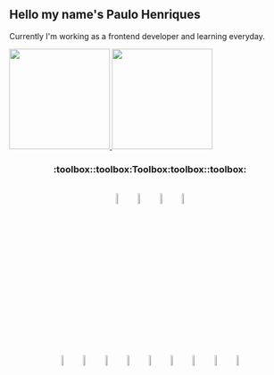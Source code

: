 <div>
  <h2>Hello my name's Paulo Henriques</h2>

   <p>Currently I'm working as a frontend developer and learning everyday.</p>



  <a href="https://github.com/sqirum">
  <img height="180em" src="https://github-readme-stats.vercel.app/api?username=sqirum&show_icons=true&theme=dracula&include_all_commits=true&count_private=true" style="text-decoration:none;">
  <img height="180em" src="https://github-readme-stats.vercel.app/api/top-langs/?username=sqirum&layout=compact&langs_count=7&theme=dracula" style="text-decoration:none;">
  </a>
</div>



<h3 align="center">:toolbox::toolbox:Toolbox:toolbox::toolbox:</h3>
<br>
<div align="center">
<img src="https://cdn.jsdelivr.net/gh/devicons/devicon/icons/html5/html5-original-wordmark.svg" width="7%" style="display:inline-block;" align="center"/>
<img src="https://cdn.jsdelivr.net/gh/devicons/devicon/icons/css3/css3-original-wordmark.svg" width="7%" style="display:inline-block;" align="center"/>
<img src="https://cdn.jsdelivr.net/gh/devicons/devicon/icons/javascript/javascript-original.svg" width="7%" style="display:inline-block;" align="center"/>
<img src="https://cdn.jsdelivr.net/gh/devicons/devicon/icons/typescript/typescript-original.svg" width="7%" style="display:inline-block;" align="center"/>
</div>
<br>
<div align="center"">
<img src="https://cdn.jsdelivr.net/gh/devicons/devicon/icons/git/git-original-wordmark.svg" width="7%" style="display:inline-block;" align="center"/>
<img src="https://cdn.jsdelivr.net/gh/devicons/devicon/icons/bootstrap/bootstrap-plain-wordmark.svg" width="7%" style="display:inline-block;" align="center"/>
<img src="https://cdn.jsdelivr.net/gh/devicons/devicon/icons/sass/sass-original.svg" width="7%" style="display:inline-block;" align="center"/>
<img src="https://cdn.jsdelivr.net/gh/devicons/devicon/icons/jquery/jquery-original-wordmark.svg" width="7%" style="display:inline-block;" align="center"/>
<img src="https://cdn.jsdelivr.net/gh/devicons/devicon/icons/wordpress/wordpress-original.svg" width="7%" style="display:inline-block;" align="center"/>
<img src="https://cdn.jsdelivr.net/gh/devicons/devicon/icons/gulp/gulp-plain.svg" width="7%" style="display:inline-block;" align="center" />
<img src="https://cdn.jsdelivr.net/gh/devicons/devicon/icons/docker/docker-original-wordmark.svg" width="7%" style="display:inline-block;" align="center"/>
<img src="https://cdn.jsdelivr.net/gh/devicons/devicon/icons/nodejs/nodejs-original-wordmark.svg" width="7%" style="display:inline-block;" align="center"/>
<img src="https://cdn.jsdelivr.net/gh/devicons/devicon/icons/bitbucket/bitbucket-original-wordmark.svg" width="7%" style="display:inline-block;" align="center"/>
</div>

